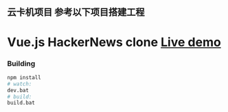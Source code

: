 ## 云卡机项目 参考以下项目搭建工程
# Vue.js HackerNews clone [Live demo](http://vuejs.github.io/vue-hackernews/)

### Building

``` bash
npm install
# watch:
dev.bat
# build:
build.bat
```

